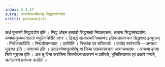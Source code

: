```yaml
---
index: 3.4.27
sutra: अन्यथैवंकथमित्थंसु सिद्धाप्रयोगश्चेत्‌
vritti: padamanjari
---
```


 कथं पुनरसौ सिद्धाप्रयोग इति । सिद्ध ओदन इत्यादौ सिद्धशब्दो निष्पन्नवचनः, ततश्च सिद्धश्चेदप्रयोगः कथमप्रयुज्यमानाततो णमुल्विधिरिति प्रश्नः । ठ्सिद्धे सत्यारम्भोनियमार्थःऽ इतिवत्प्राप्तवचनः सिद्धशब्द इत्युतरम् । निर्थकत्वादिति । निष्प्रयोजनत्वात् । एवमेवेति । निरर्थक एव सन्नित्यर्थः । एतदेव स्फोरयति---अन्यथा भुङ्क्त इति । यावानर्थ इति । उदाहरणेष्वनुप्रयोगेषु या क्रिया तत्प्रकारवचना अत्रान्यथादयः । अन्यथा कृत्वा शिरो भुङ्क्त इति । अत्र तु विना करोतिना शिरसोऽन्यथाकरणं न प्रतीयते, भुजिक्रियागत एव प्रकारे गम्यते, अतोऽवश्यं प्रयोज्यः करोतिः ॥